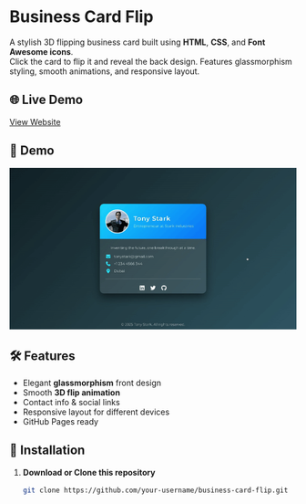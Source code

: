 # Business Card Flip

A stylish 3D flipping business card built using **HTML**, **CSS**, and **Font Awesome icons**.  
Click the card to flip it and reveal the back design. Features glassmorphism styling, smooth animations, and responsive layout.

## 🌐 Live Demo
[View Website](https://your-username.github.io/business-card-flip/)

## 📸 Demo
![Business Card Flip Demo](images/demo.gif)

## 🛠 Features
- Elegant **glassmorphism** front design
- Smooth **3D flip animation**
- Contact info & social links
- Responsive layout for different devices
- GitHub Pages ready

## 📂 Installation
1. **Download or Clone this repository**
   ```bash
   git clone https://github.com/your-username/business-card-flip.git
